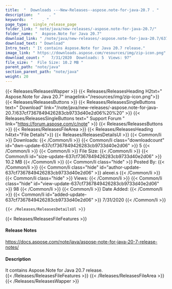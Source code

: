```yaml
---
title:  "  Downloads ---New-Releases--aspose.note-for-java-20.7 . " 
description:  "    . " 
keywords:  "    . " 
page_type:  single_release_page
folder_link: " note/java/new-releases/-aspose.note-for-java-20.7/"
folder_name: "  Aspose.Note for Java 20.7"
download_link: " /note/java/new-releases/-aspose.note-for-java-20.7/637cf7367849426283cb9733d40e2d06"
download_text: " Download"
Intro_text: " It contains Aspose.Note for Java 20.7 release."
image_link: " https://downloads.aspose.com/resources/img/zip-icon.png"
download_count: "   7/31/2020  Downloads: 5  Views: 97"
file_size: "  File Size: 10.2 MB "
parent_path: "note/java"
section_parent_path: "note/java"
weight: 20 
---
```


{{< Releases/ReleasesWapper >}}
  {{< Releases/ReleasesHeading H2txt="  Aspose.Note for Java 20.7" imagelink="/resources/img/zip-icon.png">}}
  {{< Releases/ReleasesButtons >}}
    {{< Releases/ReleasesSingleButtons text=" Download" link="/note/java/new-releases/-aspose.note-for-java-20.7/637cf7367849426283cb9733d40e2d06%20%20" >}}
    {{< Releases/ReleasesSingleButtons text=" Support Forum " link="https://forum.aspose.com/c/note" >}}
  {{< Releases/ReleasesButtons >}}
  {{< Releases/ReleasesFileArea >}}
    {{< Releases/ReleasesHeading h4txt="File Details">}}
    {{< Releases/ReleasesDetailsUl >}}
            {{< Common/li  >}} Downloads: {{< /Common/li >}} 
      {{< Common/li class="downloadcount" id="dwn-update-637cf7367849426283cb9733d40e2d06" >}} 5 {{< /Common/li >}} 
      {{< Common/li  >}} File Size: {{< /Common/li >}} 
      {{< Common/li id="size-update-637cf7367849426283cb9733d40e2d06" >}} 10.2 MB {{< /Common/li >}} 
      {{< Common/li  class="hide" >}} Posted By: {{< /Common/li >}} 
      {{< Common/li class="hide" id="author-update-637cf7367849426283cb9733d40e2d06" >}} alexei.s {{< /Common/li >}} 
      {{< Common/li class="hide"  >}} Views: {{< /Common/li >}} 
      {{< Common/li class="hide" id="view-update-637cf7367849426283cb9733d40e2d06" >}} 98 {{< /Common/li >}} 
      {{< Common/li  >}} Date Added: {{< /Common/li >}} 
      {{< Common/li id="added-update-637cf7367849426283cb9733d40e2d06" >}} 7/31/2020 {{< /Common/li >}} 

    {{< /Releases/ReleasesDetailsUl >}}

  {{< Releases/ReleasesFileFeatures >}}
      <h4>Release Notes</h4><div><a href="https://docs.aspose.com/note/java/aspose-note-for-java-20-7-release-notes/">https://docs.aspose.com/note/java/aspose-note-for-java-20-7-release-notes/</a></div><h4>Description</h4><div class="HTMLDescription">It contains Aspose.Note for Java 20.7 release.</div>
  {{< /Releases/ReleasesFileFeatures >}}
 {{< /Releases/ReleasesFileArea >}}
{{< /Releases/ReleasesWapper >}}



